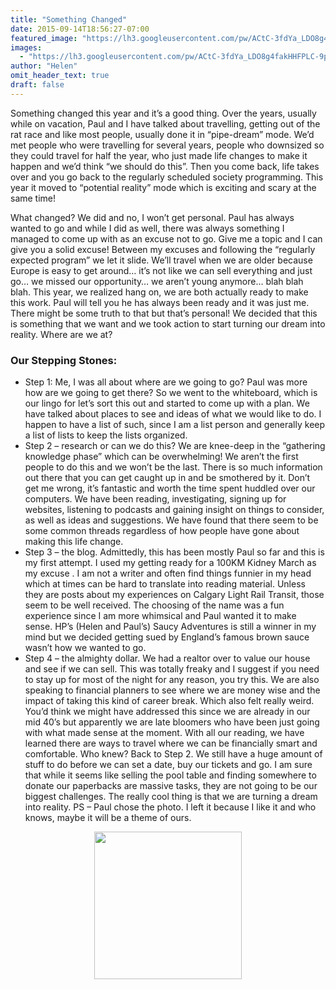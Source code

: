 ```yaml
---
title: "Something Changed"
date: 2015-09-14T18:56:27-07:00
featured_image: "https://lh3.googleusercontent.com/pw/ACtC-3fdYa_LDO8g4fakHHFPLC-9pgYDHjKZO4tWEOhJlJhN4zs0hGFsaif26iCMQGel-aJ8Z_l1Jsw1otSxOUdIb8WvSm24oltzlRghCGr7pe2GmNTGi86RKN7JzbwPAgsAF5818jd4FgdbECtvt-fGMu7lBg=w1210-h908-no"
images:
  - "https://lh3.googleusercontent.com/pw/ACtC-3fdYa_LDO8g4fakHHFPLC-9pgYDHjKZO4tWEOhJlJhN4zs0hGFsaif26iCMQGel-aJ8Z_l1Jsw1otSxOUdIb8WvSm24oltzlRghCGr7pe2GmNTGi86RKN7JzbwPAgsAF5818jd4FgdbECtvt-fGMu7lBg=w1210-h908-no"
author: "Helen"
omit_header_text: true
draft: false
---
```


Something changed this year and it’s a good thing. Over the years, usually while on vacation, Paul and I have talked about travelling, getting out of the rat race and like most people, usually done it in “pipe-dream” mode. We’d met people who were travelling for several years, people who downsized so they could travel for half the year, who just made life changes to make it happen and we’d think “we should do this”. Then you come back, life takes over and you go back to the regularly scheduled society programming. This year it moved to “potential reality” mode which is exciting and scary at the same time!

What changed? We did and no, I won’t get personal. Paul has always wanted to go and while I did as well, there was always something I managed to come up with as an excuse not to go. Give me a topic and I can give you a solid excuse! Between my excuses and following the “regularly expected program” we let it slide. We’ll travel when we are older because Europe is easy to get around… it’s not like we can sell everything and just go… we missed our opportunity… we aren’t young anymore… blah blah blah. This year, we realized hang on, we are both actually ready to make this work. Paul will tell you he has always been ready and it was just me. There might be some truth to that but that’s personal! We decided that this is something that we want and we took action to start turning our dream into reality. Where are we at?

### Our Stepping Stones:

- Step 1: Me, I was all about where are we going to go? Paul was more how are we going to get there? So we went to the whiteboard, which is our lingo for let’s sort this out and started to come up with a plan. We have talked about places to see and ideas of what we would like to do. I happen to have a list of such, since I am a list person and generally keep a list of lists to keep the lists organized.
- Step 2 – research or can we do this? We are knee-deep in the “gathering knowledge phase” which can be overwhelming! We aren’t the first people to do this and we won’t be the last. There is so much information out there that you can get caught up in and be smothered by it. Don’t get me wrong, it’s fantastic and worth the time spent huddled over our computers. We have been reading, investigating, signing up for websites, listening to podcasts and gaining insight on things to consider, as well as ideas and suggestions. We have found that there seem to be some common threads regardless of how people have gone about making this life change.
- Step 3 – the blog. Admittedly, this has been mostly Paul so far and this is my first attempt. I used my getting ready for a 100KM Kidney March as my excuse . I am not a writer and often find things funnier in my head which at times can be hard to translate into reading material. Unless they are posts about my experiences on Calgary Light Rail Transit, those seem to be well received. The choosing of the name was a fun experience since I am more whimsical and Paul wanted it to make sense. HP’s (Helen and Paul’s) Saucy Adventures is still a winner in my mind but we decided getting sued by England’s famous brown sauce wasn’t how we wanted to go.
- Step 4 – the almighty dollar. We had a realtor over to value our house and see if we can sell. This was totally freaky and I suggest if you need to stay up for most of the night for any reason, you try this. We are also speaking to financial planners to see where we are money wise and the impact of taking this kind of career break. Which also felt really weird. You’d think we might have addressed this since we are already in our mid 40’s but apparently we are late bloomers who have been just going with what made sense at the moment. With all our reading, we have learned there are ways to travel where we can be financially smart and comfortable. Who knew?
  Back to Step 2. We still have a huge amount of stuff to do before we can set a date, buy our tickets and go. I am sure that while it seems like selling the pool table and finding somewhere to donate our paperbacks are massive tasks, they are not going to be our biggest challenges. The really cool thing is that we are turning a dream into reality. PS – Paul chose the photo. I left it because I like it and who knows, maybe it will be a theme of ours.

<div style="text-align: center">
  <a style="display:inline-block;text-decoration:none;color: grey;" href="https://photos.google.com/share/AF1QipNzXM2ejuel-cP83GpoUxFt9iC4bXV1U2VTzFt7yNrz603xIJ6qkUjeAFAOt1-G6w/photo/AF1QipMtqNszr8i1DvO8sxahdzbyN1J739NlkX0J4zwg?key=NGhOVGJJZUVpYmVFM08wZTZzeGpMQktHYWxWX0V3" target="_blank"><img loading="lazy" src="https://lh3.googleusercontent.com/pw/ACtC-3fFSkpCpImrM6bGSofVBpgWVhqrPsKqyZe7bQQ_OTqeCK8KG6kYRZQimiK1l14RbCYfHLQllFDV4vCVjini8mkDVNj90PtrDwB7C1lC1TePm8NSL3Kpa_-ear6m_7t-BFJCntbSsvYpGd2CUS4XasuRww=w236-no" width="236" /></a>
</div>
